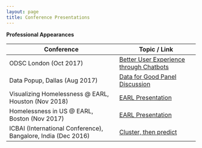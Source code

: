 ```yaml
---
layout: page
title: Conference Presentations
---
```


<p class="message">
  <strong>Professional Appearances</strong>
</p>



|Conference       |Topic / Link                  |
|------------------|-----------------------------|
| ODSC London (Oct 2017)    | [Better User Experience through Chatbots](https://www.youtube.com/watch?v=hAeRPAda8Ic&feature=youtu.be)  |
|  Data Popup, Dallas (Aug 2017)  |  [Data for Good Panel Discussion](https://dominodatalab.wistia.com/medias/t99v2dhaow)  |
|  Visualizing Homelessness @ EARL, Houston (Nov 2018) | [EARL Presentation](http://bit.ly/Sudha-EARL-Houston-2018-Presentation)  |
|  Homelessness in US @ EARL, Boston (Nov 2017)  |  [EARL Presentation](http://bit.ly/Sudha-EARL-Boston-2017-Presentation)  |
|ICBAI (International Conference), Bangalore, India (Dec 2016)  |  [Cluster, then predict](https://github.com/susub31/ClusterThenPredict-CaseStudy)  |


